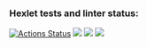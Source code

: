 ### Hexlet tests and linter status:
[![Actions Status](https://github.com/impuls64s/python-project-lvl1/workflows/hexlet-check/badge.svg)](https://github.com/impuls64s/python-project-lvl1/actions)
<a href="https://codeclimate.com/github/impuls64s/python-project-lvl1/maintainability"><img src="https://api.codeclimate.com/v1/badges/cf28bb5088a04b2b6842/maintainability" /></a>
<a href="https://asciinema.org/a/527716" target="_blank"><img src="https://asciinema.org/a/527716.svg" /></a>
<a href="https://asciinema.org/a/lzO2AOSsNxMesnQ6NtU3wOCaP" target="_blank"><img src="https://asciinema.org/a/lzO2AOSsNxMesnQ6NtU3wOCaP.svg" /></a>
